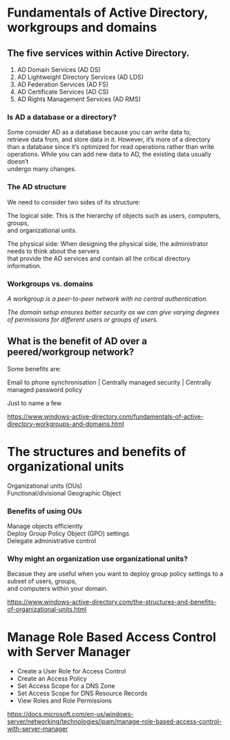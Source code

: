 # Fundamentals of Active Directory, workgroups and domains

## The five services within Active Directory.

1. AD Domain Services (AD DS)  
2. AD Lightweight Directory Services (AD LDS)  
3. AD Federation Services (AD FS)  
4. AD Certificate Services (AD CS)  
5. AD Rights Management Services (AD RMS)  

### Is AD a database or a directory?

Some consider AD as a database because you can write data to,   
retrieve data from, and store data in it. However, it’s more of a directory  
than a database since it’s optimized for read operations rather than write  
operations. While you can add new data to AD, the existing data usually doesn’t   
undergo many changes.

### The AD structure

We need to consider two sides of its structure:  

The logical side: This is the hierarchy of objects such as users, computers, groups,  
and organizational units.

The physical side: When designing the physical side, the administrator needs to think about the servers  
that provide the AD services and contain all the critical directory information. 

### Workgroups vs. domains

_A workgroup is a peer-to-peer network with no central authentication._  

_The domain setup ensures better security as we can give varying degrees  
of permissions for different users or groups of users._  


## What is the benefit of AD over a peered/workgroup network?  

Some benefits are:  

Email to phone synchronisation | Centrally managed security | Centrally managed password policy 

Just to name a few

https://www.windows-active-directory.com/fundamentals-of-active-directory-workgroups-and-domains.html

# The structures and benefits of organizational units  

Organizational units (OUs)  
Functional/divisional
Geographic
Object

### Benefits of using OUs

Manage objects efficiently    
Deploy Group Policy Object (GPO) settings  
Delegate administrative control  

### Why might an organization use organizational units?   

Becasue they are useful when you want to deploy group policy settings to a subset of users, groups,   
and computers within your domain. 

https://www.windows-active-directory.com/the-structures-and-benefits-of-organizational-units.html

# Manage Role Based Access Control with Server Manager

* Create a User Role for Access Control  
* Create an Access Policy  
* Set Access Scope for a DNS Zone  
* Set Access Scope for DNS Resource Records  
* View Roles and Role Permissions  

https://docs.microsoft.com/en-us/windows-server/networking/technologies/ipam/manage-role-based-access-control-with-server-manager
